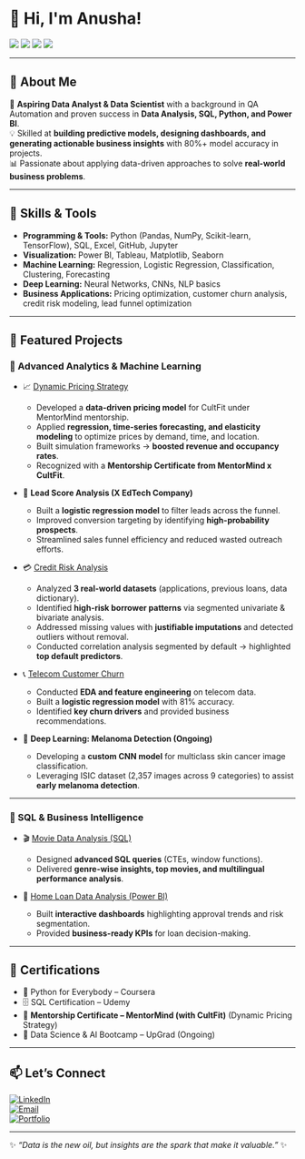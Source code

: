 # 👋 Hi, I'm Anusha!  

<img src="https://img.shields.io/badge/Data%20Science-ML-blue?style=flat-square&logo=python" /> 
<img src="https://img.shields.io/badge/SQL-Advanced%20Queries-orange?style=flat-square&logo=mysql" /> 
<img src="https://img.shields.io/badge/Power%20BI-Dashboards-yellow?style=flat-square&logo=powerbi" /> 
<img src="https://img.shields.io/badge/Machine%20Learning-Predictive-green?style=flat-square&logo=scikitlearn" />  

---

## 🌟 About Me  
🎯 **Aspiring Data Analyst & Data Scientist** with a background in QA Automation and proven success in **Data Analysis, SQL, Python, and Power BI**.  
💡 Skilled at **building predictive models, designing dashboards, and generating actionable business insights** with 80%+ model accuracy in projects.  
📊 Passionate about applying data-driven approaches to solve **real-world business problems**.  

---

## 🚀 Skills & Tools  

- **Programming & Tools:** Python (Pandas, NumPy, Scikit-learn, TensorFlow), SQL, Excel, GitHub, Jupyter  
- **Visualization:** Power BI, Tableau, Matplotlib, Seaborn  
- **Machine Learning:** Regression, Logistic Regression, Classification, Clustering, Forecasting  
- **Deep Learning:** Neural Networks, CNNs, NLP basics  
- **Business Applications:** Pricing optimization, customer churn analysis, credit risk modeling, lead funnel optimization  

---

## 📂 Featured Projects  

### 🔹 Advanced Analytics & Machine Learning  

- 📈 [Dynamic Pricing Strategy](https://github.com/Anusha-N114/Dynamic-Pricing-Stratergy)  
  - Developed a **data-driven pricing model** for CultFit under MentorMind mentorship.  
  - Applied **regression, time-series forecasting, and elasticity modeling** to optimize prices by demand, time, and location.  
  - Built simulation frameworks → **boosted revenue and occupancy rates**.  
  - Recognized with a **Mentorship Certificate from MentorMind x CultFit**.  

- 🏫 **Lead Score Analysis (X EdTech Company)**  
  - Built a **logistic regression model** to filter leads across the funnel.  
  - Improved conversion targeting by identifying **high-probability prospects**.  
  - Streamlined sales funnel efficiency and reduced wasted outreach efforts.  

- 💳 [Credit Risk Analysis](https://github.com/Anusha-N114/EDA-Credit_Risk_analysis)  
  - Analyzed **3 real-world datasets** (applications, previous loans, data dictionary).  
  - Identified **high-risk borrower patterns** via segmented univariate & bivariate analysis.  
  - Addressed missing values with **justifiable imputations** and detected outliers without removal.  
  - Conducted correlation analysis segmented by default → highlighted **top default predictors**.  

- 📞 [Telecom Customer Churn](https://github.com/Anusha-N114/Machine-learning-logistic-regression-telecom-customer-churn)  
  - Conducted **EDA and feature engineering** on telecom data.  
  - Built a **logistic regression model** with 81% accuracy.  
  - Identified **key churn drivers** and provided business recommendations.  

- 🧬 **Deep Learning: Melanoma Detection (Ongoing)**  
  - Developing a **custom CNN model** for multiclass skin cancer image classification.  
  - Leveraging ISIC dataset (2,357 images across 9 categories) to assist **early melanoma detection**.  

---

### 🔹 SQL & Business Intelligence  

- 🎬 [Movie Data Analysis (SQL)](https://github.com/Anusha-N114/RSVP-movie-analysis-using-SQL)  
  - Designed **advanced SQL queries** (CTEs, window functions).  
  - Delivered **genre-wise insights, top movies, and multilingual performance analysis**.  

- 🏦 [Home Loan Data Analysis (Power BI)](https://github.com/Anusha-N114/Power-bi--Home-loan-data-analysis)  
  - Built **interactive dashboards** highlighting approval trends and risk segmentation.  
  - Provided **business-ready KPIs** for loan decision-making.  

---

## 📜 Certifications  

- 🐍 Python for Everybody – Coursera  
- 🗄️ SQL Certification – Udemy  
- 🏅 **Mentorship Certificate – MentorMind (with CultFit)** (Dynamic Pricing Strategy)  
- 📌 Data Science & AI Bootcamp – UpGrad (Ongoing)  

---

## 📫 Let’s Connect  

[![LinkedIn](https://img.shields.io/badge/LinkedIn-AnushaN-blue?logo=linkedin&logoColor=white)](YOUR_LINKEDIN_URL)  
[![Email](https://img.shields.io/badge/Email-Contact%20Me-red?logo=gmail&logoColor=white)](mailto:YOUR_EMAIL)  
[![Portfolio](https://img.shields.io/badge/Portfolio-Visit-lightgrey?logo=google-chrome&logoColor=white)](YOUR_PORTFOLIO_LINK)  

---

✨ *“Data is the new oil, but insights are the spark that make it valuable.”* ✨  
